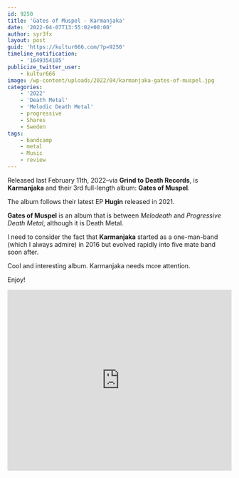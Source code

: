```yaml
---
id: 9250
title: 'Gates of Muspel - Karmanjaka'
date: '2022-04-07T13:55:02+00:00'
author: syr3fx
layout: post
guid: 'https://kultur666.com/?p=9250'
timeline_notification:
    - '1649354105'
publicize_twitter_user:
    - kultur666
image: /wp-content/uploads/2022/04/karmanjaka-gates-of-muspel.jpg
categories:
    - '2022'
    - 'Death Metal'
    - 'Melodic Death Metal'
    - progressive
    - Shares
    - Sweden
tags:
    - bandcamp
    - metal
    - Music
    - review
---
```


Released last February 11th, 2022–via **Grind to Death Records**, is **Karmanjaka** and their 3rd full-length album: **Gates of Muspel**.

The album follows their latest EP **Hugin** released in 2021.

**Gates of Muspel** is an album that is between *Melodeath* and *Progressive Death Metal*, although it is Death Metal.

I need to consider the fact that **Karmanjaka** started as a one-man-band (which I always admire) in 2016 but evolved rapidly into five mate band soon after.

Cool and interesting album. Karmanjaka needs more attention.

Enjoy!

<iframe style="border: 0; width: 100%; height: 406px;" src="https://bandcamp.com/EmbeddedPlayer/album=1961866624/size=large/bgcol=333333/linkcol=e99708/tracklist=false/transparent=true/" seamless></iframe>